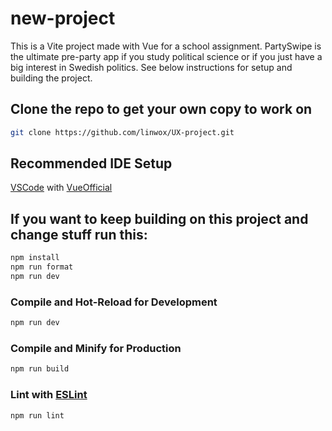 # new-project

This is a Vite project made with Vue for a school assignment. PartySwipe is the ultimate pre-party app if you study political science or if you just have a big interest in Swedish politics. See below instructions for setup and building the project.

## Clone the repo to get your own copy to work on

```sh
git clone https://github.com/linwox/UX-project.git
```

## Recommended IDE Setup

[VSCode](https://code.visualstudio.com/) with [VueOfficial](https://marketplace.visualstudio.com/items?itemName=Vue.volar)

## If you want to keep building on this project and change stuff run this:

```sh
npm install
npm run format
npm run dev
```

### Compile and Hot-Reload for Development

```sh
npm run dev
```

### Compile and Minify for Production

```sh
npm run build
```

### Lint with [ESLint](https://eslint.org/)

```sh
npm run lint
```
